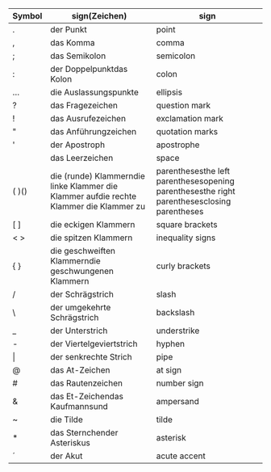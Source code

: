 
| Symbol | sign(Zeichen) | sign |
| --- | --- | --- |
| . | der Punkt | point |
| , | das Komma | comma |
| ; | das Semikolon | semicolon |
| : | der Doppelpunktdas Kolon | colon |
| … | die Auslassungspunkte | ellipsis |
| ? | das Fragezeichen | question mark |
| ! | das Ausrufezeichen | exclamation mark |
| " | das Anführungzeichen | quotation marks |
| ' | der Apostroph | apostrophe |
|  | das Leerzeichen | space |
| ( )() | die (runde) Klammerndie linke Klammer die Klammer aufdie rechte Klammer die Klammer zu | parenthesesthe left parenthesesopening parenthesesthe right parenthesesclosing parentheses |
| [ ] | die eckigen Klammern | square brackets |
| < > | die spitzen Klammern | inequality signs |
| { } | die geschweiften Klammerndie geschwungenen Klammern | curly brackets |
| / | der Schrägstrich | slash |
| \ | der umgekehrte Schrägstrich | backslash |
| _ | der Unterstrich | understrike |
| - | der Viertelgeviertstrich | hyphen |
| \| | der senkrechte Strich | pipe |
| @ | das At-Zeichen | at sign |
| # | das Rautenzeichen | number sign |
| & | das Et-Zeichendas Kaufmannsund | ampersand |
| ~ | die Tilde | tilde |
| * | das Sternchender Asteriskus | asterisk |
| ´ | der Akut | acute accent |
